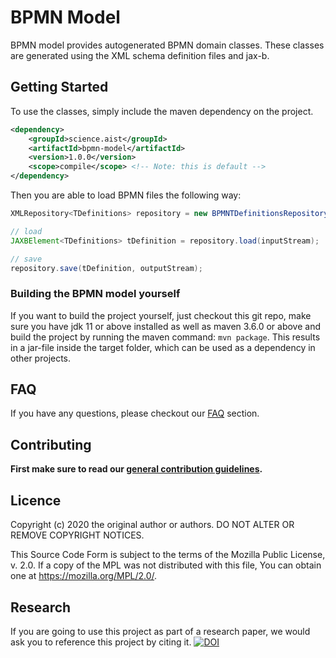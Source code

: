 # BPMN Model

BPMN model provides autogenerated BPMN domain classes. These classes are generated using the
XML schema definition files and jax-b.

## Getting Started

To use the classes, simply include the maven dependency on the project.

```xml
<dependency>
    <groupId>science.aist</groupId>
    <artifactId>bpmn-model</artifactId>
    <version>1.0.0</version>
    <scope>compile</scope> <!-- Note: this is default -->
</dependency>
```

Then you are able to load BPMN files the following way: 

```java
XMLRepository<TDefinitions> repository = new BPMNTDefinitionsRepository();

// load 
JAXBElement<TDefinitions> tDefinition = repository.load(inputStream);

// save
repository.save(tDefinition, outputStream);
```

### Building the BPMN model yourself

If you want to build the project yourself, just checkout this git repo, make sure you have jdk 11 or above installed as
well as maven 3.6.0 or above and build the project by running the maven command: `mvn package`. This results in a 
jar-file inside the target folder, which can be used as a dependency in other projects.

## FAQ

If you have any questions, please checkout our [FAQ](https://fhooeaist.github.io/bpmn-model/faq.html) section.

## Contributing

**First make sure to read our [general contribution guidelines](https://fhooeaist.github.io/CONTRIBUTING.html).**
   
## Licence

Copyright (c) 2020 the original author or authors.
DO NOT ALTER OR REMOVE COPYRIGHT NOTICES.

This Source Code Form is subject to the terms of the Mozilla Public
License, v. 2.0. If a copy of the MPL was not distributed with this
file, You can obtain one at https://mozilla.org/MPL/2.0/.

## Research

If you are going to use this project as part of a research paper, we would ask you to reference this project by citing
it. [![DOI](https://zenodo.org/badge/298491168.svg)](https://zenodo.org/badge/latestdoi/298491168)
